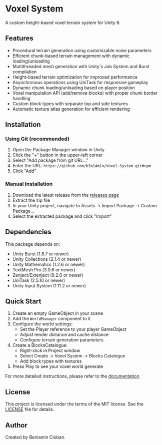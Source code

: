 # Voxel System

A custom height-based voxel terrain system for Unity 6.

## Features

- Procedural terrain generation using customizable noise parameters
- Efficient chunk-based terrain management with dynamic loading/unloading
- Multithreaded mesh generation with Unity's Job System and Burst compilation
- Height-based terrain optimization for improved performance
- Asynchronous operations using UniTask for responsive gameplay
- Dynamic chunk loading/unloading based on player position
- Voxel manipulation API (add/remove blocks) with proper chunk border handling
- Custom block types with separate top and side textures
- Automatic texture atlas generation for efficient rendering

## Installation

### Using Git (recommended)

1. Open the Package Manager window in Unity
2. Click the "+" button in the upper-left corner
3. Select "Add package from git URL..."
4. Enter the URL: `https://github.com/b3n14m1n/Voxel-System.git#upm`
5. Click "Add"

### Manual Installation

1. Download the latest release from the [releases page](https://github.com/b3n14m1n/Voxel-System/releases)
2. Extract the zip file
3. In your Unity project, navigate to Assets → Import Package → Custom Package...
4. Select the extracted package and click "Import"

## Dependencies

This package depends on:
- Unity Burst (1.8.7 or newer)
- Unity Collections (2.1.4 or newer)
- Unity Mathematics (1.2.6 or newer)
- TextMesh Pro (3.0.6 or newer)
- Zenject/Extenject (9.2.0 or newer)
- UniTask (2.5.10 or newer)
- Unity Input System (1.11.2 or newer)

## Quick Start

1. Create an empty GameObject in your scene
2. Add the `WorldManager` component to it
3. Configure the world settings:
   - Set the Player reference to your player GameObject
   - Adjust render distance and cache distance
   - Configure terrain generation parameters
4. Create a BlocksCatalogue:
   - Right-click in Project window
   - Select Create → Voxel System → Blocks Catalogue
   - Add block types with textures
5. Press Play to see your voxel world generate

For more detailed instructions, please refer to the [documentation](https://b3n14m1n.github.io/Voxel-System/Documentation).

## License

This project is licensed under the terms of the MIT license. See the [LICENSE](LICENSE) file for details.

## Author

Created by Beniamin Cioban.
